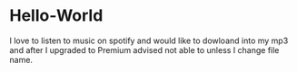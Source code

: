 # Hello-World
I love to listen to music on spotify and would like to dowloand into my mp3 and after I upgraded to Premium advised not able to unless I change file name.
